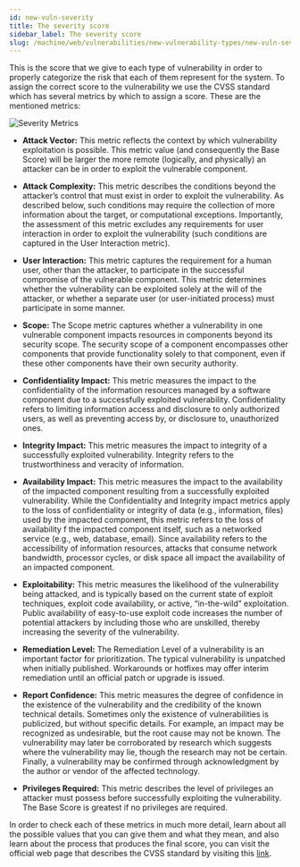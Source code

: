 ```yaml
---
id: new-vuln-severity
title: The severity score
sidebar_label: The severity score
slug: /machine/web/vulnerabilities/new-vulnerability-types/new-vuln-severity
---
```


This is the score that we give
to each type of vulnerability
in order to properly categorize
the risk that each of them
represent for the system.
To assign the correct score
to the vulnerability
we use the CVSS standard
which has several metrics
by which to assign a score.
These are the mentioned metrics:

![Severity Metrics](/img/web/vulnerabilities/new-vulnerability-types/new-vuln-severity/severity_score_icons.png)

- **Attack Vector:**
  This metric reflects the context
  by which vulnerability exploitation
  is possible.
  This metric value
  (and consequently the Base Score)
  will be larger
  the more remote
  (logically, and physically)
  an attacker can be
  in order to exploit
  the vulnerable component.

- **Attack Complexity:**
  This metric describes the conditions
  beyond the attacker’s control
  that must exist
  in order to exploit the vulnerability.
  As described below,
  such conditions may require
  the collection of more information
  about the target,
  or computational exceptions.
  Importantly,
  the assessment of this metric
  excludes any requirements
  for user interaction
  in order to exploit the vulnerability
  (such conditions are captured
  in the User Interaction metric).

- **User Interaction:**
  This metric captures the requirement
  for a human user,
  other than the attacker,
  to participate
  in the successful compromise
  of the vulnerable component.
  This metric determines
  whether the vulnerability
  can be exploited
  solely at the will of the attacker,
  or whether a separate user
  (or user-initiated process)
  must participate in some manner.

- **Scope:**
  The Scope metric captures
  whether a vulnerability
  in one vulnerable component
  impacts resources in components
  beyond its security scope.
  The security scope of a component
  encompasses other components
  that provide functionality
  solely to that component,
  even if these other components
  have their own security authority.

- **Confidentiality Impact:**
  This metric measures the impact
  to the confidentiality
  of the information resources
  managed by a software component
  due to a successfully exploited
  vulnerability.
  Confidentiality refers to
  limiting information access
  and disclosure
  to only authorized users,
  as well as preventing access by,
  or disclosure to,
  unauthorized ones.

- **Integrity Impact:**
  This metric measures the impact to integrity
  of a successfully exploited vulnerability.
  Integrity refers to the trustworthiness
  and veracity of information.

- **Availability Impact:**
  This metric measures the impact
  to the availability
  of the impacted component
  resulting from a successfully
  exploited vulnerability.
  While the Confidentiality
  and Integrity impact metrics
  apply to the loss of confidentiality
  or integrity of data
  (e.g., information, files)
  used by the impacted component,
  this metric refers to
  the loss of availability 
  f the impacted component itself,
  such as a networked service
  (e.g., web, database, email).
  Since availability refers to
  the accessibility of information resources,
  attacks that consume network bandwidth,
  processor cycles,
  or disk space
  all impact the availability
  of an impacted component.

- **Exploitability:**
  This metric measures the likelihood
  of the vulnerability being attacked,
  and is typically based on
  the current state of exploit techniques,
  exploit code availability,
  or active, “in-the-wild” exploitation.
  Public availability of easy-to-use exploit code
  increases the number of potential attackers
  by including those who are unskilled,
  thereby increasing the severity of the vulnerability.

- **Remediation Level:**
  The Remediation Level of a vulnerability
  is an important factor for prioritization.
  The typical vulnerability is unpatched
  when initially published.
  Workarounds or hotfixes
  may offer interim remediation
  until an official patch
  or upgrade is issued.

- **Report Confidence:**
  This metric measures
  the degree of confidence
  in the existence of the vulnerability
  and the credibility
  of the known technical details.
  Sometimes
  only the existence of vulnerabilities is publicized,
  but without specific details.
  For example,
  an impact may be recognized as undesirable,
  but the root cause may not be known.
  The vulnerability may later be corroborated by research
  which suggests where the vulnerability may lie,
  though the research may not be certain.
  Finally,
  a vulnerability may be confirmed
  through acknowledgment by the author
  or vendor of the affected technology.

- **Privileges Required:**
  This metric describes
  the level of privileges
  an attacker must possess
  before successfully exploiting the vulnerability.
  The Base Score is greatest
  if no privileges are required.

In order to check each of these metrics
in much more detail,
learn about all the possible values
that you can give them
and what they mean,
and also learn about the process
that produces the final score,
you can visit the official web page
that describes the CVSS standard
by visiting this
[link](https://www.first.org/cvss/v3.1/specification-document).
